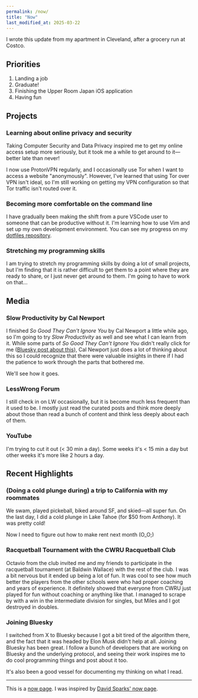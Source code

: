 ```yaml
---
permalink: /now/
title: "Now"
last_modified_at: 2025-03-22
---
```


I wrote this update from my apartment in Cleveland, after a grocery run at Costco.

## Priorities

1. Landing a job
1. Graduate!
1. Finishing the Upper Room Japan iOS application
1. Having fun

## Projects

### Learning about online privacy and security

Taking Computer Security and Data Privacy inspired me to get my online access setup more seriously, but it took me a while to get around to it—better late than never!

I now use ProtonVPN regularly, and I occasionally use Tor when I want to access a website "anonymously". However, I've learned that using Tor over VPN isn't ideal, so I'm still working on getting my VPN configuration so that Tor traffic isn't routed over it.

### Becoming more comfortable on the command line

I have gradually been making the shift from a pure VSCode user to someone that can be productive without it. I'm learning how to use Vim and set up my own development environment. You can see my progress on my [dotfiles repository](https://github.com/Jython1415/dotfiles).

### Stretching my programming skills

I am trying to stretch my programming skills by doing a lot of small projects, but I'm finding that it is rather difficult to get them to a point where they are ready to share, or I just never get around to them. I'm going to have to work on that...

## Media

### Slow Productivity by Cal Newport

I finished *So Good They Can't Ignore You* by Cal Newport a little while ago, so I'm going to try *Slow Productivity* as well and see what I can learn from it. While some parts of *So Good They Can't Ignore You* didn't really click for me ([Bluesky post about this](https://bsky.app/profile/joshuashew.bsky.social/post/3lkvta7uqds23)), Cal Newport just does a lot of thinking about this so I could recognize that there were valuable insights in there if I had the patience to work through the parts that bothered me.

We'll see how it goes.

### LessWrong Forum

I still check in on LW occasionally, but it is become much less frequent than it used to be. I mostly just read the curated posts and think more deeply about those than read a bunch of content and think less deeply about each of them.

### YouTube

I'm trying to cut it out (< 30 min a day). Some weeks it's < 15 min a day but other weeks it's more like 2 hours a day.

## Recent Highlights

### (Doing a cold plunge during) a trip to California with my roommates

We swam, played pickeball, biked around SF, and skied—all super fun. On the last day, I did a cold plunge in Lake Tahoe (for $50 from Anthony). It was pretty cold!

Now I need to figure out how to make rent next month (O_O;)

### Racquetball Tournament with the CWRU Racquetball Club

Octavio from the club invited me and my friends to participate in the racquetball tournament (at Baldwin Wallace) with the rest of the club. I was a bit nervous but it ended up being a lot of fun. It was cool to see how much better the players from the other schools were who had proper coaching and years of experience. It definitely showed that everyone from CWRU just played for fun without coaching or anything like that. I managed to scrape by with a win in the intermediate division for singles, but Miles and I got destroyed in doubles.

### Joining Bluesky

I switched from X to Bluesky because I got a bit tired of the algorithm there, and the fact that it was headed by Elon Musk didn't help at all. Joining Bluesky has been great. I follow a bunch of developers that are working on Bluesky and the underlying protocol, and seeing their work inspires me to do cool programming things and post about it too.

It's also been a good vessel for documenting my thinking on what I read.

---

This is a [now page](https://nownownow.com/about). I was inspired by [David Sparks' now page](https://www.macsparky.com/now/).


